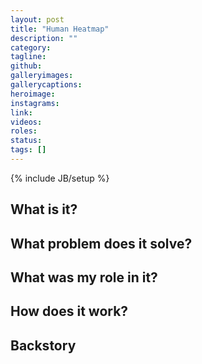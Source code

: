 ```yaml
---
layout: post
title: "Human Heatmap"
description: ""
category: 
tagline: 
github: 
galleryimages: 
gallerycaptions: 
heroimage: 
instagrams: 
link: 
videos: 
roles: 
status: 
tags: []
---
```

{% include JB/setup %}

## What is it? 

## What problem does it solve? 

## What was my role in it? 

## How does it work? 

## Backstory 

